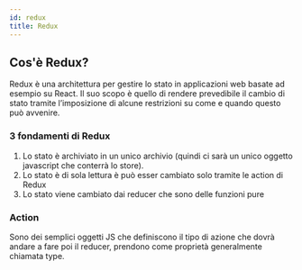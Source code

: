 ```yaml
---
id: redux
title: Redux
---
```


## Cos'è Redux?

Redux è una architettura per gestire lo stato in applicazioni web basate ad esempio su React. Il suo scopo è quello di rendere prevedibile il cambio di stato tramite l’imposizione di alcune restrizioni su come e quando questo può avvenire.

### 3 fondamenti di Redux

1. Lo stato è archiviato in un unico archivio (quindi ci sarà un unico oggetto javascript che conterrà lo store).
2. Lo stato è di sola lettura è può esser cambiato solo tramite le action di Redux
3. Lo stato viene cambiato dai reducer che sono delle funzioni pure

### Action

Sono dei semplici oggetti JS che definiscono il tipo di azione che dovrà andare a fare poi il reducer, prendono come proprietà generalmente chiamata type.